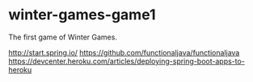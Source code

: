 # winter-games-game1
The first game of Winter Games.

http://start.spring.io/
https://github.com/functionaljava/functionaljava
https://devcenter.heroku.com/articles/deploying-spring-boot-apps-to-heroku

